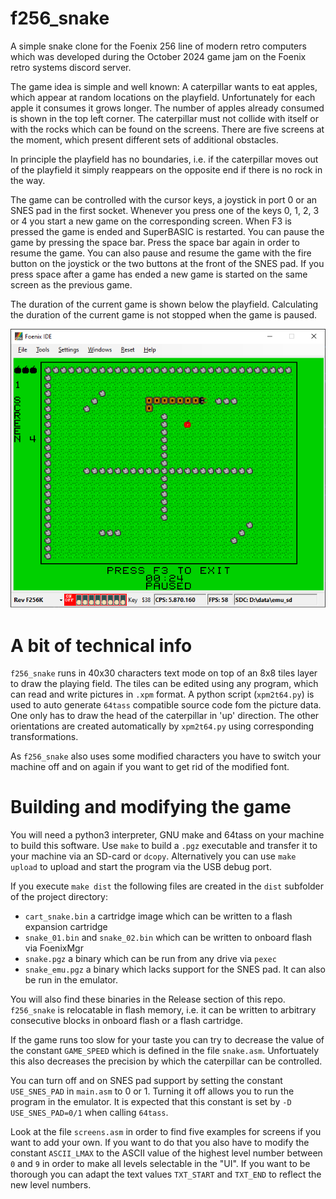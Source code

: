 # f256_snake

A simple snake clone for the Foenix 256 line of modern retro computers which was developed 
during the October 2024 game jam on the Foenix retro systems discord server. 

The game idea is simple and well known: A caterpillar wants to eat apples, which appear at
random locations on the playfield. Unfortunately for each apple it consumes it grows longer. 
The number of apples already consumed is shown in the top left corner. The caterpillar must not 
collide with itself or with the rocks which can be found on the screens. There are 
five screens at the moment, which present different sets of additional obstacles.

In principle the playfield has no boundaries, i.e. if the caterpillar moves out of the playfield 
it simply reappears on the opposite end if there is no rock in the way.

The game can be controlled with the cursor keys, a joystick in port 0 or an SNES pad in the first
socket. Whenever you press one of the keys 0, 1, 2, 3 or 4 you start a new game on the corresponding screen. 
When F3 is pressed the game is ended and SuperBASIC is restarted. You can pause the game by pressing 
the space bar. Press the space bar again in order to resume the game. You can also pause and resume
the game with the fire button on the joystick or the two buttons at the front of the SNES pad.
If you press space after a game has ended a new game is started on the same screen as the previous
game.

The duration of the current game is shown below the playfield. Calculating the duration of
the current game is not stopped when the game is paused.

![](/scrshot.png?raw=true "Screenshot of snake in emulator")

# A bit of technical info

`f256_snake` runs in 40x30 characters text mode on top of an 8x8 tiles layer to draw the playing 
field. The tiles can be edited using any program, which can read and write pictures in `.xpm` format.
A python script (`xpm2t64.py`) is used to auto generate `64tass` compatible source code fom the picture 
data. One only has to draw the head of the caterpillar in 'up' direction. The other orientations are
created automatically by `xpm2t64.py` using corresponding transformations.

As `f256_snake` also uses some modified characters you have to switch your machine off and on again
if you want to get rid of the modified font.

# Building and modifying the game

You will need a python3 interpreter, GNU make and 64tass on your machine to build this software.
Use `make` to build a `.pgz` executable and transfer it to your machine via an SD-card or `dcopy`.
Alternatively you can use `make upload` to upload and start the program via the USB debug port.

If you execute `make dist` the following files are created in the `dist` subfolder of the
project directory:

- `cart_snake.bin` a cartridge image which can be written to a flash expansion cartridge
- `snake_01.bin` and `snake_02.bin` which can be written to onboard flash via FoenixMgr
- `snake.pgz` a binary which can be run from any drive via `pexec`
- `snake_emu.pgz` a binary which lacks support for the SNES pad. It can also be run in the emulator.

You will also find these binaries in the Release section of this repo. `f256_snake` is relocatable in
flash memory, i.e. it can be written to arbitrary consecutive blocks in onboard flash or a flash cartridge.

If the game runs too slow for your taste you can try to decrease the value of the constant 
`GAME_SPEED` which is defined in the file `snake.asm`. Unfortuately this also decreases the precision
by which the caterpillar can be controlled.

You can turn off and on SNES pad support by setting the constant `USE_SNES_PAD` in `main.asm` to 0 or 1.
Turning it off allows you to run the program in the emulator. It is expected that this constant is set by
`-D USE_SNES_PAD=0/1` when calling `64tass`.

Look at the file `screens.asm` in order to find five examples for screens if you want to add your own.
If you want to do that you also have to modify the constant `ASCII_LMAX` to the ASCII value of the 
highest level number between `0` and `9` in order to make all levels selectable in the "UI". 
If you want to be thorough you can adapt the text values `TXT_START` and `TXT_END` to reflect 
the new level numbers.
